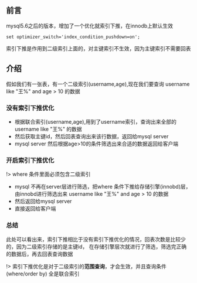 ## 前言

mysql5.6之后的版本，增加了一个优化就索引下推，在innodb上默认生效
        
    set optimizer_switch='index_condition_pushdown=on';
    
索引下推是作用到二级索引上面的，对主键索引不生效，因为主键索引不需要回表

## 介绍

假如我们有一张表，有一个二级索引(username,age),现在我们要查询 username like "王%" and age > 10 的数据

### 没有索引下推优化

- 根据联合索引(username,age),用到了username索引，查询出来全部的username like "王%" 的数据
- 然后获取主键id，然后回表查询出来该行数据，返回给mysql server
- mysql server 然后根据age>10的条件筛选出来合适的数据返回给客户端

### 开启索引下推优化

!> where 条件里面必须包含二级索引
 
- mysql 不再在server层进行筛选，把where 条件下推给存储引擎(innobd)层，由innobd进行筛选出来 username like "王%" and age > 10 的数据
- 然后返回给mysql server
- 直接返回给客户端

### 总结

此处可以看出来，索引下推相比于没有索引下推优化的情况，回表次数是比较少的，因为二级索引存储的是主键id，
在存储引擎层次就进行了筛选，筛选完正确的数据后，再去回表查询数据

!> 索引下推优化是对于二级索引的**范围查询**，才会生效，并且查询条件(where/order by) 全是联合索引
